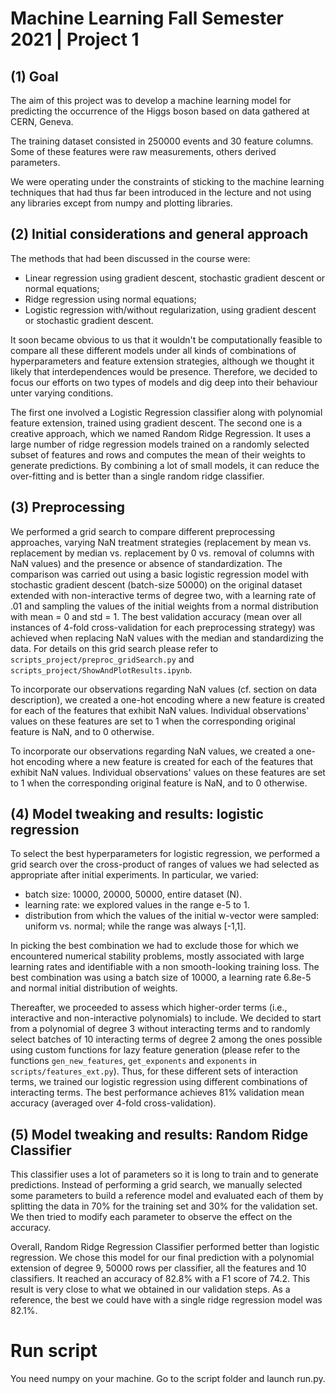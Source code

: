 # Machine Learning Fall Semester 2021 | Project 1

## (1) Goal

The aim of this project was to develop a machine learning model for predicting the occurrence of the Higgs boson based on data gathered at CERN, Geneva. 

The training dataset consisted in 250000 events and 30 feature columns. Some of these features were raw measurements, others derived parameters.

We were operating under the constraints of sticking to the machine learning techniques that had thus far been introduced in the lecture and not using any libraries except from numpy and plotting libraries.

## (2) Initial considerations and general approach

The methods that had been discussed in the course were:

- Linear regression using gradient descent, stochastic gradient descent or normal equations;
- Ridge regression using normal equations;
- Logistic regression with/without regularization, using gradient descent or stochastic gradient descent.

It soon became obvious to us that it wouldn't be computationally feasible to compare all these different models under all kinds of combinations of hyperparameters and feature extension strategies, although we thought it likely that interdependences would be presence. Therefore, we decided to focus our efforts on two types of models and dig deep into their behaviour unter varying conditions.

The first one involved a Logistic Regression classifier along with polynomial feature extension, trained using gradient descent. The second one is a creative approach, which we named Random Ridge Regression. It uses a large number of ridge regression models trained on a randomly selected subset of features and rows and computes the mean of their weights to generate predictions. By combining a lot of small models, it can reduce the over-fitting and is better than a single random ridge classifier.

## (3) Preprocessing

We performed a grid search to compare different preprocessing approaches, varying NaN treatment strategies (replacement by mean vs. replacement by median vs. replacement by 0 vs. removal of columns with NaN values) and the presence or absence of standardization. The comparison was carried out using a basic logistic regression model with stochastic gradient descent (batch-size 50000) on the original dataset extended with non-interactive terms of degree two, with a learning rate of .01 and sampling the values of the initial weights from a normal distribution with mean = 0 and std = 1. The best validation accuracy (mean over all instances of 4-fold cross-validation for each preprocessing strategy) was achieved when replacing NaN values with the median and standardizing the data. For details on this grid search please refer to `scripts_project/preproc_gridSearch.py` and `scripts_project/ShowAndPlotResults.ipynb`.

To incorporate our observations regarding NaN values (cf. section on data description), we created a one-hot encoding where a new feature is created for each of the features that exhibit NaN values. Individual observations' values on these features are set to 1 when the corresponding original feature is NaN, and to 0 otherwise.

To incorporate our observations regarding NaN values, we created a one-hot encoding where a new feature is created for each of the features that exhibit NaN values. Individual observations' values on these features are set to 1 when the corresponding original feature is NaN, and to 0 otherwise.

## (4) Model tweaking and results: logistic regression

To select the best hyperparameters for logistic regression, we performed a grid search over the cross-product of ranges of values we had selected as appropriate after initial experiments. In particular, we varied:
- batch size: 10000, 20000, 50000, entire dataset (N).
- learning rate: we explored values in the range e-5 to 1.
- distribution from which the values of the initial w-vector were sampled: uniform vs. normal; while the range was always [-1,1].

In picking the best combination we had to exclude those for which we encountered numerical stability problems, mostly associated with large learning rates and identifiable with a non smooth-looking training loss. The best combination was using a batch size of 10000, a learning rate 6.8e-5 and normal initial distribution of weights. 

Thereafter, we proceeded to assess which higher-order terms (i.e., interactive and non-interactive polynomials) to include. We decided to start from a polynomial of degree 3 without interacting terms and to randomly select batches of 10 interacting terms of degree 2 among the ones possible using custom functions for lazy feature generation (please refer to the functions `gen_new_features`, `get_exponents` and `exponents` in `scripts/features_ext.py`). Thus, for these different sets of interaction terms, we trained our logistic regression using different combinations of interacting terms. The best performance achieves 81% validation mean accuracy (averaged over 4-fold cross-validation).

## (5) Model tweaking and results: Random Ridge Classifier

This classifier uses a lot of parameters so it is long to train and to generate predictions. Instead of performing a grid search, we manually selected some parameters to build a reference model and evaluated each of them by splitting the data in 70% for the training set and 30% for the validation set. We then tried to modify each parameter to observe the effect on the accuracy. 

Overall, Random Ridge Regression Classifier performed better than logistic regression. We chose this model for our final prediction with a polynomial extension of degree 9, 50000 rows per classifier, all the features and 10 classifiers. It reached an accuracy of 82.8% with a F1 score of 74.2. This result is very close to what we obtained in our validation steps. As a reference, the best we could have with a single ridge regression model was 82.1%.

# Run script

You need numpy on your machine.
Go to the script folder and launch run.py.
